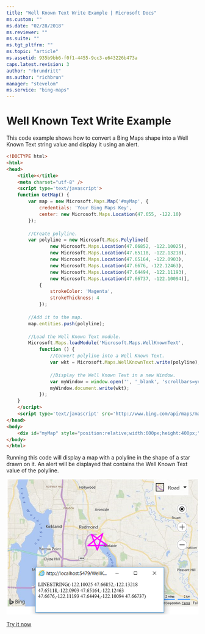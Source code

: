 ```yaml
---
title: "Well Known Text Write Example | Microsoft Docs"
ms.custom: ""
ms.date: "02/28/2018"
ms.reviewer: ""
ms.suite: ""
ms.tgt_pltfrm: ""
ms.topic: "article"
ms.assetid: 935b9bb6-f0f1-4455-9cc3-e643226b473a
caps.latest.revision: 3
author: "rbrundritt"
ms.author: "richbrun"
manager: "stevelom"
ms.service: "bing-maps"
---
```

# Well Known Text Write Example

This code example shows how to convert a Bing Maps shape into a Well Known Text string value and display it using an alert.

```html
<!DOCTYPE html>
<html>
<head>
    <title></title>
    <meta charset="utf-8" />
	<script type='text/javascript'>
    function GetMap() {
        var map = new Microsoft.Maps.Map('#myMap', {
            credentials: 'Your Bing Maps Key',
            center: new Microsoft.Maps.Location(47.655, -122.10)
        });

        //Create polyline.
        var polyline = new Microsoft.Maps.Polyline([
                new Microsoft.Maps.Location(47.66852, -122.10025),
                new Microsoft.Maps.Location(47.65118, -122.13218),
                new Microsoft.Maps.Location(47.65164, -122.0903),
                new Microsoft.Maps.Location(47.6676, -122.12463),
                new Microsoft.Maps.Location(47.64494, -122.11193),
                new Microsoft.Maps.Location(47.66737, -122.10094)],
            {
                strokeColor: 'Magenta',
                strokeThickness: 4
            });

        //Add it to the map.
        map.entities.push(polyline);

        //Load the Well Known Text module.
        Microsoft.Maps.loadModule('Microsoft.Maps.WellKnownText',
            function () {
                //Convert polyline into a Well Known Text.
                var wkt = Microsoft.Maps.WellKnownText.write(polyline);

                //Display the Well Known Text in a new Window.
                var myWindow = window.open('', '_blank', 'scrollbars=yes, resizable=yes, width=400, height=100');
                myWindow.document.write(wkt);
            });
    }
    </script>
    <script type='text/javascript' src='http://www.bing.com/api/maps/mapcontrol?callback=GetMap' async defer></script>
</head>
<body>
    <div id="myMap" style="position:relative;width:600px;height:400px;"></div>
</body>
</html>
```

Running this code will display a map with a polyline in the shape of a star drawn on it. An alert will be displayed that contains the Well Known Text value of the polyline.

![Well Known Text from Shapes on a Map](../../media/bmv8-writewkt.png)

[Try it now](https://www.bing.com/api/maps/sdk/mapcontrol/isdk#wktWriteToWkt+JS)